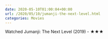 ```yaml
---
date: 2020-05-10T01:00:04+00:00
url: /2020/05/10/jumanji-the-next-level.html
categories: Movies
---
```

Watched Jumanji: The Next Level (2019) - ★★★




